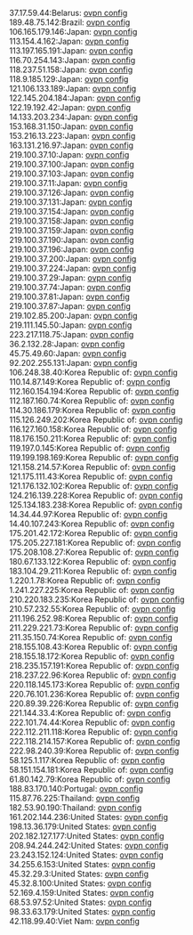 37.17.59.44:Belarus: [ovpn config](vpn/37_17_59_44.ovpn)  
189.48.75.142:Brazil: [ovpn config](vpn/189_48_75_142.ovpn)  
106.165.179.146:Japan: [ovpn config](vpn/106_165_179_146.ovpn)  
113.154.4.162:Japan: [ovpn config](vpn/113_154_4_162.ovpn)  
113.197.165.191:Japan: [ovpn config](vpn/113_197_165_191.ovpn)  
116.70.254.143:Japan: [ovpn config](vpn/116_70_254_143.ovpn)  
118.237.51.158:Japan: [ovpn config](vpn/118_237_51_158.ovpn)  
118.9.185.129:Japan: [ovpn config](vpn/118_9_185_129.ovpn)  
121.106.133.189:Japan: [ovpn config](vpn/121_106_133_189.ovpn)  
122.145.204.184:Japan: [ovpn config](vpn/122_145_204_184.ovpn)  
122.19.192.42:Japan: [ovpn config](vpn/122_19_192_42.ovpn)  
14.133.203.234:Japan: [ovpn config](vpn/14_133_203_234.ovpn)  
153.168.31.150:Japan: [ovpn config](vpn/153_168_31_150.ovpn)  
153.216.13.223:Japan: [ovpn config](vpn/153_216_13_223.ovpn)  
163.131.216.97:Japan: [ovpn config](vpn/163_131_216_97.ovpn)  
219.100.37.10:Japan: [ovpn config](vpn/219_100_37_10.ovpn)  
219.100.37.100:Japan: [ovpn config](vpn/219_100_37_100.ovpn)  
219.100.37.103:Japan: [ovpn config](vpn/219_100_37_103.ovpn)  
219.100.37.11:Japan: [ovpn config](vpn/219_100_37_11.ovpn)  
219.100.37.126:Japan: [ovpn config](vpn/219_100_37_126.ovpn)  
219.100.37.131:Japan: [ovpn config](vpn/219_100_37_131.ovpn)  
219.100.37.154:Japan: [ovpn config](vpn/219_100_37_154.ovpn)  
219.100.37.158:Japan: [ovpn config](vpn/219_100_37_158.ovpn)  
219.100.37.159:Japan: [ovpn config](vpn/219_100_37_159.ovpn)  
219.100.37.190:Japan: [ovpn config](vpn/219_100_37_190.ovpn)  
219.100.37.196:Japan: [ovpn config](vpn/219_100_37_196.ovpn)  
219.100.37.200:Japan: [ovpn config](vpn/219_100_37_200.ovpn)  
219.100.37.224:Japan: [ovpn config](vpn/219_100_37_224.ovpn)  
219.100.37.29:Japan: [ovpn config](vpn/219_100_37_29.ovpn)  
219.100.37.74:Japan: [ovpn config](vpn/219_100_37_74.ovpn)  
219.100.37.81:Japan: [ovpn config](vpn/219_100_37_81.ovpn)  
219.100.37.87:Japan: [ovpn config](vpn/219_100_37_87.ovpn)  
219.102.85.200:Japan: [ovpn config](vpn/219_102_85_200.ovpn)  
219.111.145.50:Japan: [ovpn config](vpn/219_111_145_50.ovpn)  
223.217.118.75:Japan: [ovpn config](vpn/223_217_118_75.ovpn)  
36.2.132.28:Japan: [ovpn config](vpn/36_2_132_28.ovpn)  
45.75.49.60:Japan: [ovpn config](vpn/45_75_49_60.ovpn)  
92.202.255.131:Japan: [ovpn config](vpn/92_202_255_131.ovpn)  
106.248.38.40:Korea Republic of: [ovpn config](vpn/106_248_38_40.ovpn)  
110.14.87.149:Korea Republic of: [ovpn config](vpn/110_14_87_149.ovpn)  
112.160.154.194:Korea Republic of: [ovpn config](vpn/112_160_154_194.ovpn)  
112.187.160.74:Korea Republic of: [ovpn config](vpn/112_187_160_74.ovpn)  
114.30.186.179:Korea Republic of: [ovpn config](vpn/114_30_186_179.ovpn)  
115.126.249.202:Korea Republic of: [ovpn config](vpn/115_126_249_202.ovpn)  
116.127.160.158:Korea Republic of: [ovpn config](vpn/116_127_160_158.ovpn)  
118.176.150.211:Korea Republic of: [ovpn config](vpn/118_176_150_211.ovpn)  
119.197.0.145:Korea Republic of: [ovpn config](vpn/119_197_0_145.ovpn)  
119.199.198.169:Korea Republic of: [ovpn config](vpn/119_199_198_169.ovpn)  
121.158.214.57:Korea Republic of: [ovpn config](vpn/121_158_214_57.ovpn)  
121.175.111.43:Korea Republic of: [ovpn config](vpn/121_175_111_43.ovpn)  
121.176.132.102:Korea Republic of: [ovpn config](vpn/121_176_132_102.ovpn)  
124.216.139.228:Korea Republic of: [ovpn config](vpn/124_216_139_228.ovpn)  
125.134.183.238:Korea Republic of: [ovpn config](vpn/125_134_183_238.ovpn)  
14.34.44.97:Korea Republic of: [ovpn config](vpn/14_34_44_97.ovpn)  
14.40.107.243:Korea Republic of: [ovpn config](vpn/14_40_107_243.ovpn)  
175.201.42.172:Korea Republic of: [ovpn config](vpn/175_201_42_172.ovpn)  
175.205.227.181:Korea Republic of: [ovpn config](vpn/175_205_227_181.ovpn)  
175.208.108.27:Korea Republic of: [ovpn config](vpn/175_208_108_27.ovpn)  
180.67.133.122:Korea Republic of: [ovpn config](vpn/180_67_133_122.ovpn)  
183.104.29.211:Korea Republic of: [ovpn config](vpn/183_104_29_211.ovpn)  
1.220.1.78:Korea Republic of: [ovpn config](vpn/1_220_1_78.ovpn)  
1.241.227.225:Korea Republic of: [ovpn config](vpn/1_241_227_225.ovpn)  
210.220.183.235:Korea Republic of: [ovpn config](vpn/210_220_183_235.ovpn)  
210.57.232.55:Korea Republic of: [ovpn config](vpn/210_57_232_55.ovpn)  
211.196.252.98:Korea Republic of: [ovpn config](vpn/211_196_252_98.ovpn)  
211.229.221.73:Korea Republic of: [ovpn config](vpn/211_229_221_73.ovpn)  
211.35.150.74:Korea Republic of: [ovpn config](vpn/211_35_150_74.ovpn)  
218.155.108.43:Korea Republic of: [ovpn config](vpn/218_155_108_43.ovpn)  
218.155.18.172:Korea Republic of: [ovpn config](vpn/218_155_18_172.ovpn)  
218.235.157.191:Korea Republic of: [ovpn config](vpn/218_235_157_191.ovpn)  
218.237.22.96:Korea Republic of: [ovpn config](vpn/218_237_22_96.ovpn)  
220.118.145.173:Korea Republic of: [ovpn config](vpn/220_118_145_173.ovpn)  
220.76.101.236:Korea Republic of: [ovpn config](vpn/220_76_101_236.ovpn)  
220.89.39.226:Korea Republic of: [ovpn config](vpn/220_89_39_226.ovpn)  
221.144.33.4:Korea Republic of: [ovpn config](vpn/221_144_33_4.ovpn)  
222.101.74.44:Korea Republic of: [ovpn config](vpn/222_101_74_44.ovpn)  
222.112.211.118:Korea Republic of: [ovpn config](vpn/222_112_211_118.ovpn)  
222.118.214.157:Korea Republic of: [ovpn config](vpn/222_118_214_157.ovpn)  
222.98.240.39:Korea Republic of: [ovpn config](vpn/222_98_240_39.ovpn)  
58.125.1.117:Korea Republic of: [ovpn config](vpn/58_125_1_117.ovpn)  
58.151.154.181:Korea Republic of: [ovpn config](vpn/58_151_154_181.ovpn)  
61.80.142.79:Korea Republic of: [ovpn config](vpn/61_80_142_79.ovpn)  
188.83.170.140:Portugal: [ovpn config](vpn/188_83_170_140.ovpn)  
115.87.76.225:Thailand: [ovpn config](vpn/115_87_76_225.ovpn)  
182.53.90.190:Thailand: [ovpn config](vpn/182_53_90_190.ovpn)  
161.202.144.236:United States: [ovpn config](vpn/161_202_144_236.ovpn)  
198.13.36.179:United States: [ovpn config](vpn/198_13_36_179.ovpn)  
202.182.127.177:United States: [ovpn config](vpn/202_182_127_177.ovpn)  
208.94.244.242:United States: [ovpn config](vpn/208_94_244_242.ovpn)  
23.243.152.124:United States: [ovpn config](vpn/23_243_152_124.ovpn)  
34.255.6.153:United States: [ovpn config](vpn/34_255_6_153.ovpn)  
45.32.29.3:United States: [ovpn config](vpn/45_32_29_3.ovpn)  
45.32.8.100:United States: [ovpn config](vpn/45_32_8_100.ovpn)  
52.169.4.159:United States: [ovpn config](vpn/52_169_4_159.ovpn)  
68.53.97.52:United States: [ovpn config](vpn/68_53_97_52.ovpn)  
98.33.63.179:United States: [ovpn config](vpn/98_33_63_179.ovpn)  
42.118.99.40:Viet Nam: [ovpn config](vpn/42_118_99_40.ovpn)  
